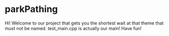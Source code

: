 # parkPathing

Hi!  Welcome to our project that gets you the shortest wait at that theme that must not be named.
test_main.cpp is actually our main!
Have fun!
